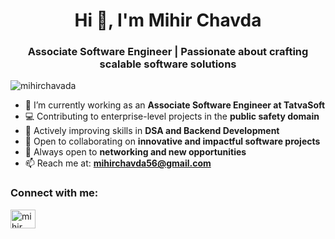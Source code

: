 <h1 align="center">Hi 👋, I'm Mihir Chavda</h1>
<h3 align="center">Associate Software Engineer | Passionate about crafting scalable software solutions</h3>

<p align="left">
  <img src="https://komarev.com/ghpvc/?username=mihirchavada&label=Profile%20views&color=0e75b6&style=flat" alt="mihirchavada" />
</p>

- 🔭 I’m currently working as an **Associate Software Engineer at TatvaSoft**
- 💻 Contributing to enterprise-level projects in the **public safety domain**
- 🌱 Actively improving skills in **DSA and Backend Development**
- 👯 Open to collaborating on **innovative and impactful software projects**
- 🤝 Always open to **networking and new opportunities**
- 📫 Reach me at: **mihirchavda56@gmail.com**

<h3 align="left">Connect with me:</h3>
<!-- Add your social icons/links below as needed -->

<p align="left">
<a href="https://linkedin.com/in/mihir chavda" target="blank"><img align="center" src="https://raw.githubusercontent.com/rahuldkjain/github-profile-readme-generator/master/src/images/icons/Social/linked-in-alt.svg" alt="mihir chavda" height="30" width="40" /></a>
</p>


